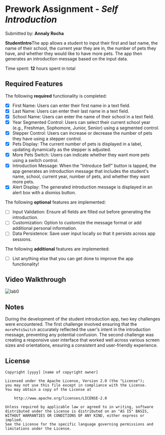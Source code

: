 # Prework Assignment - *Self Introduction*

Submitted by: **Annaly Rocha**

**StudentIntro**The app allows a student to input their first and last name, the name of their school, the current year they are in, the number of pets they have, and whether they would like to have more pets. The app then generates an introduction message based on the input data. 

Time spent: **12** hours spent in total

## Required Features

The following **required** functionality is completed:

- [x] First Name: Users can enter their first name in a text field.
- [x] Last Name: Users can enter their last name in a text field.
- [x] School Name: Users can enter the name of their school in a text field.
- [x] Year Segmented Control: Users can select their current school year (e.g., Freshman, Sophomore, Junior, Senior) using a segmented control.
- [x] Stepper Control: Users can increase or decrease the number of pets they have using a stepper control.
- [x] Pets Display: The current number of pets is displayed in a label, updating dynamically as the stepper is adjusted.
- [x] More Pets Switch: Users can indicate whether they want more pets using a switch control.
- [x] Introduction Message: When the "Introduce Self" button is tapped, the app generates an introduction message that includes the student's name, school, current year, number of pets, and whether they want more pets.
- [x] Alert Display: The generated introduction message is displayed in an alert box with a dismiss button.

The following **optional** features are implemented:

- [ ] Input Validation: Ensure all fields are filled out before generating the introduction.
- [ ] Customization: Option to customize the message format or add additional personal information.
- [ ] Data Persistence: Save user input locally so that it persists across app sessions.	

The following **additional** features are implemented:

- [ ] List anything else that you can get done to improve the app functionality!

## Video Walkthrough

![lab0](https://github.com/user-attachments/assets/fb8db307-008a-4e3a-93a9-086b5362fbae)



## Notes

During the development of the student introduction app, two key challenges were encountered. The first challenge involved ensuring that the `morePetsSwitch` accurately reflected the user's intent in the introduction message, preventing any potential confusion. The second challenge was creating a responsive user interface that worked well across various screen sizes and orientations, ensuring a consistent and user-friendly experience.

## License

    Copyright [yyyy] [name of copyright owner]

    Licensed under the Apache License, Version 2.0 (the "License");
    you may not use this file except in compliance with the License.
    You may obtain a copy of the License at

        http://www.apache.org/licenses/LICENSE-2.0

    Unless required by applicable law or agreed to in writing, software
    distributed under the License is distributed on an "AS IS" BASIS,
    WITHOUT WARRANTIES OR CONDITIONS OF ANY KIND, either express or implied.
    See the License for the specific language governing permissions and
    limitations under the License.
